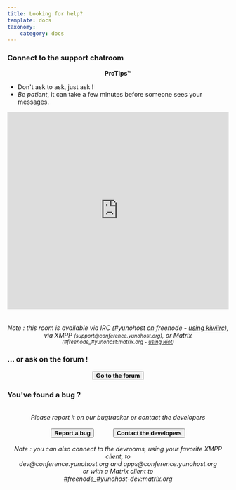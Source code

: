 ```yaml
---
title: Looking for help?
template: docs
taxonomy:
    category: docs
---
```


<h3>Connect to the support chatroom</h3>
<center>
<div class="alert alert-info" markdown="1" style="max-width:700px;">
<strong>ProTips™</strong>
<ul style="text-align:left;">
<li>Don't ask to ask, just ask !</li>
<li><em>Be patient</em>, it can take a few minutes before someone sees your messages.</li>
</ul>
</div>

<iframe src="https://kiwiirc.com/nextclient/?settings=7b72a0a81838360686798199ed53624f" style="width:100%;height:450px;border:0;display:block"></iframe>

</br>
</br>
<em>Note : this room is available via IRC (#yunohost on freenode - <a href="https://kiwiirc.com/nextclient/?settings=7b72a0a81838360686798199ed53624f">using kiwiirc</a>), via XMPP <small>(support@conference.yunohost.org)</small>, or Matrix <small>(#freenode_#yunohost:matrix.org - <a target="_blank" href="https://riot.im/app/#/room/#yunohost:matrix.org">using Riot</a>)</small></em>
</center>

<h3>... or ask on the forum !</h3>

<center>
<button id="goForum" type="button" class="btn btn-success" style="font-weight:bold;">
            <span class="glyphicon glyphicon-comment"></span> Go to the forum
          </button>
</center>

<h3>You've found a bug ?</h3>

<center>
<br>
<em>Please report it on our bugtracker or contact the developers</em><br><br>
<button id="goBugtracker" type="button" class="btn btn-warning" style="font-weight:bold;">
            <span class="glyphicon glyphicon-exclamation-sign"></span> Report a bug
          </button>
<button id="goDevroom" type="button" class="btn btn-warning" style="font-weight:bold; margin-left:40px">
            <span class="glyphicon glyphicon-comment"></span> Contact the developers
          </button>
</br>
</br>
<em>Note : you can also connect to the devrooms, using your favorite XMPP client, to </br>
dev@conference.yunohost.org and apps@conference.yunohost.org</br>
or with a Matrix client to</br>
#freenode_#yunohost-dev:matrix.org</em>
</center>

<script>

document.getElementById("goForum").onclick = function() {
    window.location.href = "https://forum.yunohost.org/latest";
}
document.getElementById("goBugtracker").onclick = function() {
    window.location.href = "https://github.com/yunohost/issues/issues";
}
document.getElementById("goDevroom").onclick = function() {
    window.location.href = "https://kiwiirc.com/client/irc.freenode.net/yunohost-dev";
}
</script>

